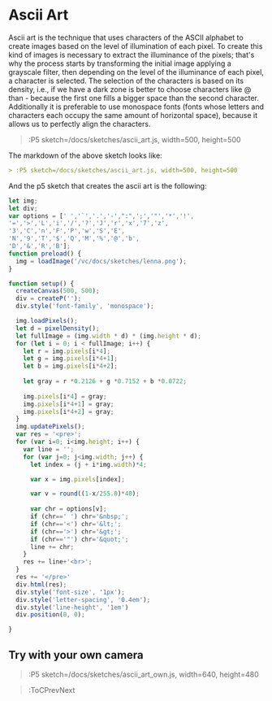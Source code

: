 
# Ascii Art


Ascii art is the technique that uses characters of the ASCII alphabet to create images based on the level of illumination of each pixel. To create this kind of images is necessary to extract the illuminance of the pixels; that's why the process starts by transforming the initial image applying a grayscale filter, then depending on the level of the illuminance of each pixel, a character is selected. The selection of the characters is based on its density, i.e., if we have a dark zone is better to choose characters like @ than - because the first one fills a bigger space than the second character. Additionally it is preferable to use monospace fonts (fonts whose letters and characters each occupy the same amount of horizontal space), because it allows us to perfectly align the characters.

> :P5 sketch=/docs/sketches/ascii_art.js, width=500, height=500

The markdown of the above sketch looks like:

```md
> :P5 sketch=/docs/sketches/ascii_art.js, width=500, height=500
```

And the p5 sketch that creates the ascii art is the following:


```js | ascii_art.js
let img;
let div;
var options = [' ','`','.','-',":",';','"','*','!',
'=','>','L','i','/','?','J','r','x','7','z',
'3','C','n','F','P','w','S','E',
'N','9','T','$','Q','M','%','@','b',
'D','&','R','B'];
function preload() {
  img = loadImage('/vc/docs/sketches/lenna.png');
}

function setup() {
  createCanvas(500, 500);
  div = createP('');
  div.style('font-family', 'monospace');

  img.loadPixels();
  let d = pixelDensity();
  let fullImage = (img.width * d) * (img.height * d);
  for (let i = 0; i < fullImage; i++) {
    let r = img.pixels[i*4];
    let g = img.pixels[i*4+1];
    let b = img.pixels[i*4+2];
    
    let gray = r *0.2126 + g *0.7152 + b *0.0722;
    
    img.pixels[i*4] = gray;
    img.pixels[i*4+1] = gray;
    img.pixels[i*4+2] = gray;
  }
  img.updatePixels();
  var res = '<pre>';
  for (var i=0; i<img.height; i++) {
    var line = '';
    for (var j=0; j<img.width; j++) {
      let index = (j + i*img.width)*4;

      var x = img.pixels[index];

      var v = round((1-x/255.0)*40);
      
      var chr = options[v];
      if (chr==' ') chr='&nbsp;';
      if (chr=='<') chr='&lt;';
      if (chr=='>') chr='&gt;';
      if (chr=='"') chr='&quot;';
      line += chr;
    }
    res += line+'<br>';
  }
  res += '</pre>'
  div.html(res);
  div.style('font-size', '1px');
  div.style('letter-spacing', '0.4em');
  div.style('line-height', '1em')
  div.position(0, 0);

}

```


## Try with your own camera

> :P5 sketch=/docs/sketches/ascii_art_own.js, width=640, height=480



> :ToCPrevNext
